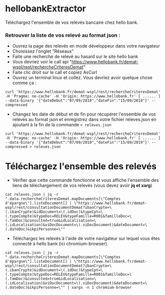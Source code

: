 # hellobankExtractor
Téléchargez l'ensemble de vos relevés bancaire chez hello bank.

### Retrouver la liste de vos relevé au format json : ###
 * Ouvrez la page des relevés en mode développeur dans votre navigateur
 * Choisissez l'onglet "Réseaux"
 * Faite une recherche de relevé au hasard sur le site hello bank
 * Vous devriez voir le call api "https://www.hellobank.fr/demat-wspl/rest/rechercheCriteresDemat"
 * Faite clic droit sur le call et copiez AsCurl
 * Ouvrez un terminal linux et collez. Vous devriez avoir quelque chose comme ça : 
 ```
 curl 'https://www.hellobank.fr/demat-wspl/rest/rechercheCriteresDemat' -H 'Pragma: no-cache' -H 'Origin: https://www.hellobank.fr' [ ...... ] --data-binary '{"dateDebut":"07/09/2018","dateFin":"15/09/2018"}' --compressed
 ```
  * Changez les date de début et de fin pour récupérer l'ensemble de vos relevés au format json et enregistrez dans votre fichier releves.json en ajoutant à la fin de la commande `> releves.json`
 ```
 curl 'https://www.hellobank.fr/demat-wspl/rest/rechercheCriteresDemat' -H 'Pragma: no-cache' -H 'Origin: https://www.hellobank.fr' [ ...... ] --data-binary '{"dateDebut":"07/09/2010","dateFin":"15/09/2019"}' --compressed > releves.json
 ```

# Téléchargez l'ensemble des relevés
 * Vérifier que cette commande fonctionne et vous affiche l'ensemble des liens de téléchargement de vos relevés (vous devez avoir <b>jq et xarg</b>)
 ```
 cat releves.json | jq -r ".data.rechercheCriteresDemat.mapDocuments[\"Comptes d'épargne\"].listeDocument[] | \"https://www.hellobank.fr/demat-wspl/rest/consultationDocumentDemat?ibanCrypte=\(.ibanCrypte)&idDocument=\(.idDoc)&typeCpt=\(.typeCompte)&typeDoc=RELEV&typeFamille=R001&familleDoc=\(.famDoc)&consulted=true&idLocalisation=\(.idLocalisation)&viDocDocument=\(.viDocDocument)&dateDocument=\(.dateDoc)&ikpiPersonne=\""
 ```
 * Téléchargez les relevés à l'aide de votre navigateur sur lequel vous êtes connecté à hello bank (ici chromium-browser).
 ```
 cat releves.json | jq -r ".data.rechercheCriteresDemat.mapDocuments[\"Comptes d'épargne\"].listeDocument[] | \"https://www.hellobank.fr/demat-wspl/rest/consultationDocumentDemat?ibanCrypte=\(.ibanCrypte)&idDocument=\(.idDoc)&typeCpt=\(.typeCompte)&typeDoc=RELEV&typeFamille=R001&familleDoc=\(.famDoc)&consulted=true&idLocalisation=\(.idLocalisation)&viDocDocument=\(.viDocDocument)&dateDocument=\(.dateDoc)&ikpiPersonne=\"" | xargs -n 1 chromium-browser 
 ```
